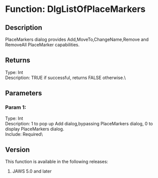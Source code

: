 # Function: DlgListOfPlaceMarkers

## Description

PlaceMarkers dialog provides Add,MoveTo,ChangeName,Remove and RemoveAll
PlaceMarker capabilities.

## Returns

Type: Int\
Description: TRUE if successful, returns FALSE otherwise.\

## Parameters

### Param 1:

Type: Int\
Description: 1 to pop up Add dialog,bypassing PlaceMarkers dialog, 0 to
display PlaceMarkers dialog.\
Include: Required\

## Version

This function is available in the following releases:

1.  JAWS 5.0 and later
